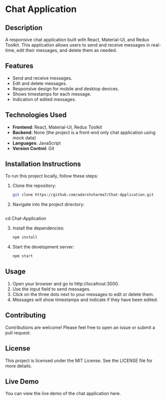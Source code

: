 # Chat Application

## Description
A responsive chat application built with React, Material-UI, and Redux Toolkit. This application allows users to send and receive messages in real-time, edit their messages, and delete them as needed.

## Features
- Send and receive messages.
- Edit and delete messages.
- Responsive design for mobile and desktop devices.
- Shows timestamps for each message.
- Indication of edited messages.

## Technologies Used
- **Frontend**: React, Material-UI, Redux Toolkit
- **Backend**: None (the project is a front-end only chat application using mock data)
- **Languages**: JavaScript
- **Version Control**: Git

## Installation Instructions
To run this project locally, follow these steps:

1. Clone the repository:
   ```bash
   git clone https://github.com/adarshsharma7/Chat-Application.git

2. Navigate into the project directory:
   ```bash
  cd Chat-Application

3. Install the dependencies:
   ```bash
   npm install

4. Start the development server:
   ```bash
   npm start
   
## Usage
1. Open your browser and go to http://localhost:3000.
2. Use the input field to send messages.
3. Click on the three dots next to your messages to edit or delete them.
4. Messages will show timestamps and indicate if they have been edited.

## Contributing
 Contributions are welcome! Please feel free to open an issue or submit a pull request.

## License
 This project is licensed under the MIT License. See the LICENSE file for more details.

## Live Demo
 You can view the live demo of the chat application here.

